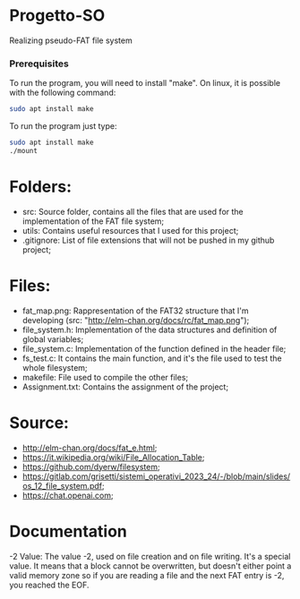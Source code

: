 # Progetto-SO
Realizing pseudo-FAT file system

### Prerequisites
To run the program, you will need to install "make". On linux, it is possible with the following command:
```bash
sudo apt install make
```

To run the program just type: 
```bash
sudo apt install make
./mount
```

# Folders:
- src: Source folder, contains all the files that are used for the implementation of the FAT file system;
- utils: Contains useful resources that I used for this project;
- .gitignore: List of file extensions that will not be pushed in my github project;
# Files:
- fat_map.png: Rappresentation of the FAT32 structure that I'm developing (src: "http://elm-chan.org/docs/rc/fat_map.png");
- file_system.h: Implementation of the data structures and definition of global variables;
- file_system.c: Implementation of the function defined in the header file;
- fs_test.c: It contains the main function, and it's the file used to test the whole filesystem;
- makefile: File used to compile the other files;
- Assignment.txt: Contains the assignment of the project;

# Source:
- http://elm-chan.org/docs/fat_e.html;
- https://it.wikipedia.org/wiki/File_Allocation_Table;
- https://github.com/dyerw/filesystem;
- https://gitlab.com/grisetti/sistemi_operativi_2023_24/-/blob/main/slides/os_12_file_system.pdf;
- https://chat.openai.com;

# Documentation
-2 Value:
The value -2, used on file creation and on file writing. It's a special value. It means that a block
cannot be overwritten, but doesn't either point a valid memory zone so if you are reading a file and
the next FAT entry is -2, you reached the EOF.
